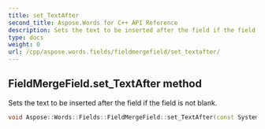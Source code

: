 ```yaml
---
title: set_TextAfter
second_title: Aspose.Words for C++ API Reference
description: Sets the text to be inserted after the field if the field is not blank. 
type: docs
weight: 0
url: /cpp/aspose.words.fields/fieldmergefield/set_textafter/
---
```

## FieldMergeField.set_TextAfter method


Sets the text to be inserted after the field if the field is not blank.

```cpp
void Aspose::Words::Fields::FieldMergeField::set_TextAfter(const System::String &value)
```


